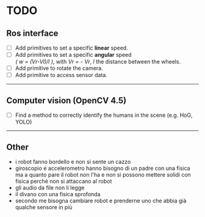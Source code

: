 # TODO

## Ros interface

- [ ] Add primitives to set a specific **linear** speed.
- [ ] Add primitives to set a specific **angular** speed   
	_( w = (Vr-Vl)/l )_, with _Vr = - Vr_, _l_ the distance between the wheels.
- [ ] Add primitive to rotate the camera.
- [ ] Add primitive to access sensor data.

---

## Computer vision (OpenCV 4.5)

- [ ] Find a method to correctly identify the humans in the scene (e.g. HoG, YOLO)

---

## Other

- i robot fanno bordello e non si sente un cazzo
- giroscopio e accelerometro hanno bisogno di un padre con una fisica ma a quanto pare il robot non l'ha e non si possono mettere solidi con fisica perché non si attaccano al robot
- gli audio da file non li legge
- il divano con una fisica sprofonda
- secondo me bisogna cambiare robot e prenderne uno che abbia già qualche sensore in più


